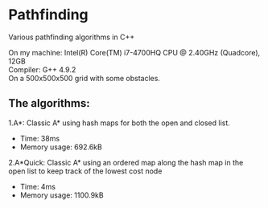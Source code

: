 # Pathfinding
Various pathfinding algorithms in C++

On my machine: Intel(R) Core(TM) i7-4700HQ CPU @ 2.40GHz (Quadcore), 12GB    
Compiler: G++ 4.9.2    
On a 500x500x500 grid with some obstacles.

## The algorithms:

1.A\*: Classic A\* using hash maps for both the open and closed list.    
* Time: 38ms    
* Memory usage: 692.6kB
    
2.A\*Quick: Classic A\* using an ordered map along the hash map in the open list to keep track of the lowest cost node
* Time: 4ms    
* Memory usage: 1100.9kB
